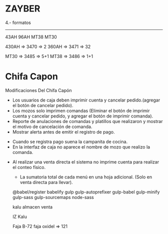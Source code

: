 # ZAYBER
4.- formatos
____________________________________
43AH
96AH
MT38
MT30

430AH   => 3470         => 2
360AH   => 3471         => 32

MT30    => 3485         => 5+1
MT38    => 3486         => 1+1


# Chifa Capon
Modificaciones Del Chifa Capón
* Los usuarios de caja deben imprimir cuenta y cancelar pedido.(agregar el botón de cancelar pedido).
* Los mozos solo imprimen comandas (Eliminar el botón de imprimir cuenta y cancelar pedido, y agregar el botón de imprimir comanda).
* Reporte de anulaciones de comandas y platillos que realizaron y mostrar el motivo de cancelación de comanda.
* Mostrar alerta antes de emitir el registro de pago.
- Cuando se registra pago suena la campanita de cocina.
- En la interfaz de caja no aparece el nombre de mozo que realizo la comanda.
* Al realizar una venta directa el sistema no imprime cuenta para realizar el conteo físico.
    * La sumatoria total de cada menú en una hoja adicional. (Solo en venta directa para llevar).



    @babel/register babelify gulp gulp-autoprefixer gulp-babel gulp-minify gulp-sass gulp-sourcemaps node-sass




    kalu
    almacen
    venta

    IZ
    Kalu

    Faja B-72 faja oxidel   => 121